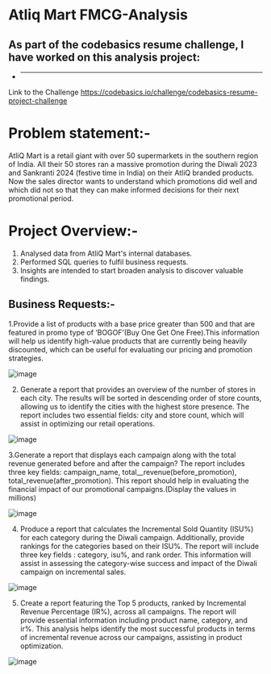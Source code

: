 # Atliq Mart FMCG-Analysis
## As part of the codebasics resume challenge, I have worked on this analysis project:
- **** 
Link to the Challenge https://codebasics.io/challenge/codebasics-resume-project-challenge

# Problem statement:-
AtliQ Mart is a retail giant with over 50 supermarkets in the southern region of India. All their 50 stores ran a massive promotion during the Diwali 2023 and Sankranti 2024 (festive time in India) on their AtliQ branded products. Now the sales director wants to understand which promotions did well and which did not so that they can make informed decisions for their next promotional period.

# Project Overview:-
1.	Analysed data from AtliQ Mart's internal databases.
2.	Performed SQL queries to fulfil business requests.
3.	Insights are intended to start broaden analysis to discover valuable findings.

## Business Requests:-
1.Provide a list of products with a base price greater than 500 and that are featured in promo type of ‘BOGOF’(Buy One Get One Free).This information will help us identify high-value products that are currently being heavily discounted, which can be useful for evaluating our pricing and promotion strategies.

![image](https://github.com/Arik-14/FMCG/assets/142299250/ad13e659-2c55-4003-bee4-a451c453b142)


2. Generate a report that provides an overview of the number of stores in each city. The results will be sorted in descending order of store counts, allowing us to identify the cities with the highest store presence. The report includes two essential fields: city and store count, which will assist in optimizing our retail operations.

![image](https://github.com/Arik-14/FMCG/assets/142299250/ba2883d8-ece7-4634-b3eb-448f2f7bd467)


3.Generate a report that displays each campaign along with the total revenue generated before and after the campaign? The report includes three key fields: campaign_name, total__revenue(before_promotion),
total_revenue(after_promotion). This report should help in evaluating the financial impact of our promotional campaigns.(Display the values in millions)

![image](https://github.com/Arik-14/FMCG/assets/142299250/0a610ecf-ca7a-4a50-b5a3-b2716ff0a534)


4. Produce a report that calculates the Incremental Sold Quantity (ISU%) for each category during the Diwali campaign. Additionally, provide rankings for the categories based on their ISU%. The report will include three key fields : category, isu%, and rank order. This information will assist in assessing the category-wise success and impact of the Diwali campaign on incremental sales.

![image](https://github.com/Arik-14/FMCG/assets/142299250/e39c4711-35b0-4bd2-877d-e43bb1a91669)


5. Create a report featuring the Top 5 products, ranked by Incremental Revenue  Percentage (IR%), across all  campaigns. The report will provide essential information including product name, category, and ir%. This analysis helps identify the most successful products in terms of incremental revenue across our campaigns, assisting in product optimization.

![image](https://github.com/Arik-14/FMCG/assets/142299250/1a946fee-e83a-47a0-ba6b-f1ca38992e11)






